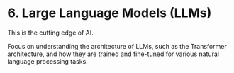 # 6. Large Language Models (LLMs)

This is the cutting edge of AI.

Focus on understanding the architecture of LLMs, such as the Transformer architecture, and how they are trained and fine-tuned for various natural language processing tasks.
